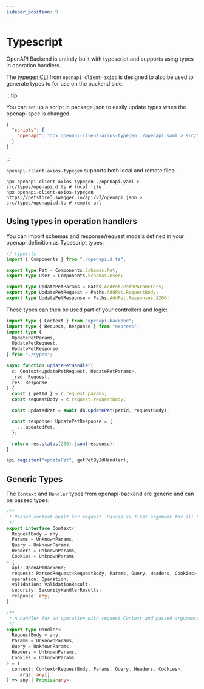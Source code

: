 ```yaml
---
sidebar_position: 9
---
```


# Typescript

OpenAPI Backend is entirely built with typescript and supports using types in operation handlers.

The [typegen CLI](/docs/openapi-client-axios/typegen/) from `openapi-client-axios` is designed to also be used to generate types to for use on the backend side.

:::tip

You can set up a script in package.json to easily update types when the openapi spec is changed.

```json
{
  "scripts": {
    "openapi": "npx openapi-client-axios-typegen ./openapi.yaml > src/types/openapi.d.ts"
  }
}
```

:::

`openapi-client-axios-typegen` supports both local and remote files:

```
npx openapi-client-axios-typegen ./openapi.yaml > src/types/openapi.d.ts # local file
npx openapi-client-axios-typegen https://petstore3.swagger.io/api/v3/openapi.json > src/types/openapi.d.ts # remote url
```

## Using types in operation handlers

You can import schemas and response/request models defined in your openapi definition as Typescript types:

```ts
// types.ts
import { Components } from "./openapi.d.ts";

export type Pet = Components.Schemas.Pet;
export type User = Components.Schemas.User;

export type UpdatePetParams = Paths.AddPet.PathParameters;
export type UpdatePetRequest = Paths.AddPet.RequestBody;
export type UpdatePetResponse = Paths.AddPet.Responses.$200;
```

These types can then be used part of your controllers and logic:

```ts
import type { Context } from "openapi-backend";
import type { Request, Response } from "express";
import type {
  UpdatePetParams,
  UpdatePetRequest,
  UpdatePetResponse,
} from "./types";

async function updatePetHandler(
  c: Context<UpdatePetRequest, UpdatePetParams>,
  _req: Request,
  res: Response
) {
  const { petId } = c.request.params;
  const requestBody = c.request.requestBody;

  const updatedPet = await db.updatePet(petId, requestBody);

  const response: UpdatePetResponse = {
    ...updatedPet,
  };

  return res.status(200).json(response);
}

api.register("updatePet", getPetByIdHandler);
```

## Generic Types

The `Context` and `Handler` types from openapi-backend are generic and can be passed types:

```ts
/**
 * Passed context built for request. Passed as first argument for all handlers.
 */
export interface Context<
  RequestBody = any,
  Params = UnknownParams,
  Query = UnknownParams,
  Headers = UnknownParams,
  Cookies = UnknownParams
> {
  api: OpenAPIBackend;
  request: ParsedRequest<RequestBody, Params, Query, Headers, Cookies>;
  operation: Operation;
  validation: ValidationResult;
  security: SecurityHandlerResults;
  response: any;
}

/**
 * A handler for an operation with request Context and passed arguments from handleRequest
 */
export type Handler<
  RequestBody = any,
  Params = UnknownParams,
  Query = UnknownParams,
  Headers = UnknownParams,
  Cookies = UnknownParams
> = (
  context: Context<RequestBody, Params, Query, Headers, Cookies>,
  ...args: any[]
) => any | Promise<any>;
```
